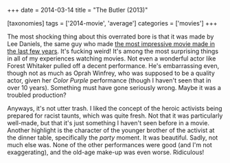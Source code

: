 +++
date = 2014-03-14
title = "The Butler (2013)"

[taxonomies]
tags = ['2014-movie', 'average']
categories = ['movies']
+++

The most shocking thing about this overrated bore is that it was made by
Lee Daniels, the same guy who made [the most impressive movie made in
the last few years]. It\'s fucking weird! It\'s among the most
surprising things in all of my experiences watching movies. Not even a
wonderful actor like Forest Whitaker pulled off a decent performance.
He\'s embarrassing even, though not as much as Oprah Winfrey, who was
supposed to be a quality actor, given her *Color Purple* performance
(though I haven\'t seen that in over 10 years). Something must have gone
seriously wrong. Maybe it was a troubled production?

Anyways, it\'s not utter trash. I liked the concept of the heroic
activists being prepared for racist taunts, which was quite fresh. Not
that it was particularly well-made, but that it\'s just something I
haven\'t seen before in a movie. Another highlight is the character of
the younger brother of the activist at the dinner table, specifically
the *party* moment. It was beautiful. Sadly, not much else was. None of
the other performances were good (and I\'m not exaggerating), and the
old-age make-up was even worse. Ridiculous!

  [the most impressive movie made in the last few years]: http://tshepang.net/precious-2009
